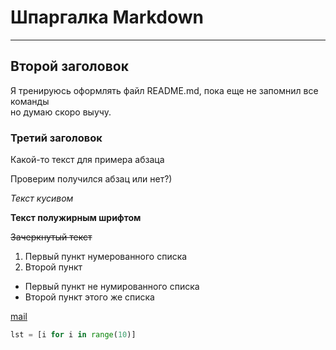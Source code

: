 # Шпаргалка Markdown
---
## Второй заголовок
Я тренируюсь оформлять файл README.md, пока еще не запомнил все команды<br>
но думаю скоро выучу.

### Третий заголовок
Какой-то текст для примера абзаца

Проверим получился абзац или нет?)


*Текст кусивом*

**Текст полужирным шрифтом**

~~Зачеркнутый текст~~

1. Первый пункт нумерованного списка
2. Второй пункт

* Первый пункт не нумированного списка
* Второй пункт этого же списка

[mail](https://mail.ru/ "Это портал майл.ру!")

```python
lst = [i for i in range(10)]
```


